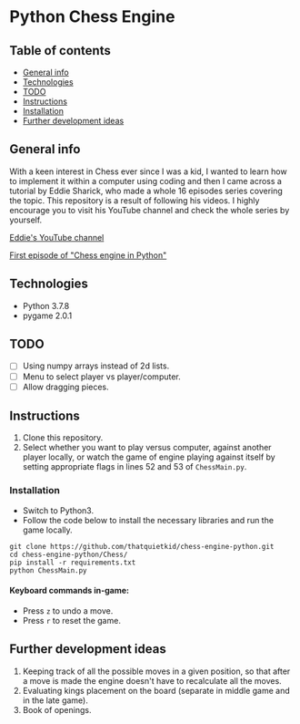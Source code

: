 # Python Chess Engine

## Table of contents
* [General info](#general-info)
* [Technologies](#technologies)
* [TODO](#todo)
* [Instructions](#instructions)
* [Installation](#installation)
* [Further development ideas](#further-development-ideas)

## General info
With a keen interest in Chess ever since I was a kid, I wanted to learn how to implement it within a computer using coding and then I came across a tutorial by Eddie Sharick, who made a whole 16 episodes series covering the topic.
This repository is a result of following his videos. I highly encourage you to visit his YouTube channel and check the whole series by yourself.

[Eddie's YouTube channel](https://www.youtube.com/channel/UCaEohRz5bPHywGBwmR18Qww)

[First episode of "Chess engine in Python"](https://www.youtube.com/watch?v=EnYui0e73Rs&ab_channel=EddieSharick)

## Technologies
* Python 3.7.8
* pygame 2.0.1

## TODO
- [ ] Using numpy arrays instead of 2d lists.
- [ ] Menu to select player vs player/computer.
- [ ] Allow dragging pieces.

## Instructions
1. Clone this repository.
2. Select whether you want to play versus computer, against another player locally, or watch the game of engine playing against itself by setting appropriate flags in lines 52 and 53 of `ChessMain.py`.

### Installation
- Switch to Python3.
- Follow the code below to install the necessary libraries and run the game locally.
```
git clone https://github.com/thatquietkid/chess-engine-python.git
cd chess-engine-python/Chess/
pip install -r requirements.txt
python ChessMain.py
```

#### Keyboard commands in-game:
* Press `z` to undo a move.
* Press `r` to reset the game.

## Further development ideas
1. Keeping track of all the possible moves in a given position, so that after a move is made the engine doesn't have to recalculate all the moves.
2. Evaluating kings placement on the board (separate in middle game and in the late game).
3. Book of openings.
